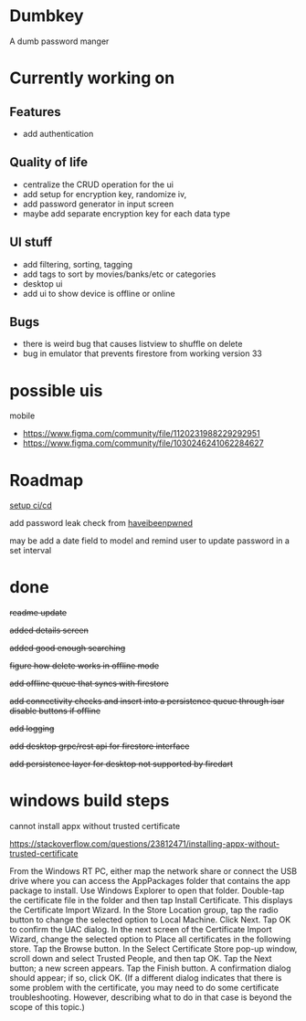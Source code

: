 # Dumbkey

A dumb password manger


# Currently working on

## Features
- add authentication


## Quality of life
- centralize the CRUD operation for the ui
- add setup for encryption key, randomize iv,
- add password generator in input screen
- maybe add separate encryption key for each data type

## UI stuff

- add filtering, sorting, tagging
- add tags to sort by movies/banks/etc or categories
- desktop ui
- add ui to show device is offline or online

## Bugs
- there is weird bug that causes listview to shuffle on delete
- bug in emulator that prevents firestore from working version 33

# possible uis
mobile
- https://www.figma.com/community/file/1120231988229292951
- https://www.figma.com/community/file/1030246241062284627



# Roadmap
[setup ci/cd](https://github.com/vykes-mac/flutter_env/blob/dev/.github/workflows/ci.yml)

add password leak check from [haveibeenpwned](https://haveibeenpwned.com/Passwords)

may be add a date field to model and remind user to update password in a set interval

# done

~~readme update~~

~~added details screen~~

~~added good enough searching~~

~~figure how delete works in offline mode~~

~~add offline queue that syncs with firestore~~

~~add connectivity checks and insert into a persistence queue through isar disable buttons if offline~~

~~add logging~~

~~add desktop grpc/rest api for firestore interface~~

~~add persistence layer for desktop not supported by firedart~~

# windows build steps

cannot install appx without trusted certificate

https://stackoverflow.com/questions/23812471/installing-appx-without-trusted-certificate

From the Windows RT PC, either map the network share or connect the USB drive where you can access the AppPackages folder that contains the app package to install. Use Windows Explorer to open that folder.
Double-tap the certificate file in the folder and then tap Install Certificate. This displays the Certificate Import Wizard.
In the Store Location group, tap the radio button to change the selected option to Local Machine.
Click Next. Tap OK to confirm the UAC dialog.
In the next screen of the Certificate Import Wizard, change the selected option to Place all certificates in the following store.
Tap the Browse button. In the Select Certificate Store pop-up window, scroll down and select Trusted People, and then tap OK.
Tap the Next button; a new screen appears. Tap the Finish button.
A confirmation dialog should appear; if so, click OK. (If a different dialog indicates that there is some problem with the certificate, you may need to do some certificate troubleshooting. However, describing what to do in that case is beyond the scope of this topic.)

